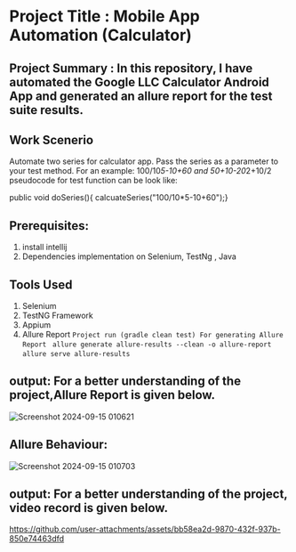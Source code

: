 # Project Title : Mobile App Automation (Calculator) 

## Project Summary : In this repository, I have automated the Google LLC Calculator Android App and generated an allure report for the test suite results.

## Work Scenerio
Automate two series for calculator app. Pass the series as a parameter to your test method. For an example:
100/10*5-10+60 and 
50+10-20*2+10/2
pseudocode for test function can be look like:

public void doSeries(){ calcuateSeries("100/10*5-10+60");}

## Prerequisites: 
1. install intellij
2. Dependencies implementation on Selenium, TestNg , Java

## Tools Used
1. Selenium
2. TestNG Framework
3. Appium
4. Allure Report
 ``` Project run (gradle clean test) For generating Allure Report  ```
 ``` allure generate allure-results --clean -o allure-report ```
 ``` allure serve allure-results ```

## output: For a better understanding of the project,Allure Report is given below.
![Screenshot 2024-09-15 010621](https://github.com/user-attachments/assets/452edc2a-19b5-4601-a4dc-1f0da3cbf05d)

 ## Allure Behaviour:
![Screenshot 2024-09-15 010703](https://github.com/user-attachments/assets/ae508fce-418f-4f84-8a97-c4bd30913dc8)

## output: For a better understanding of the project, video record is given below.
https://github.com/user-attachments/assets/bb58ea2d-9870-432f-937b-850e74463dfd


